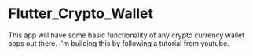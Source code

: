 # Flutter_Crypto_Wallet
This app will have some basic functionality of any crypto currency wallet apps out there. I'm building this by following a tutorial from youtube.

